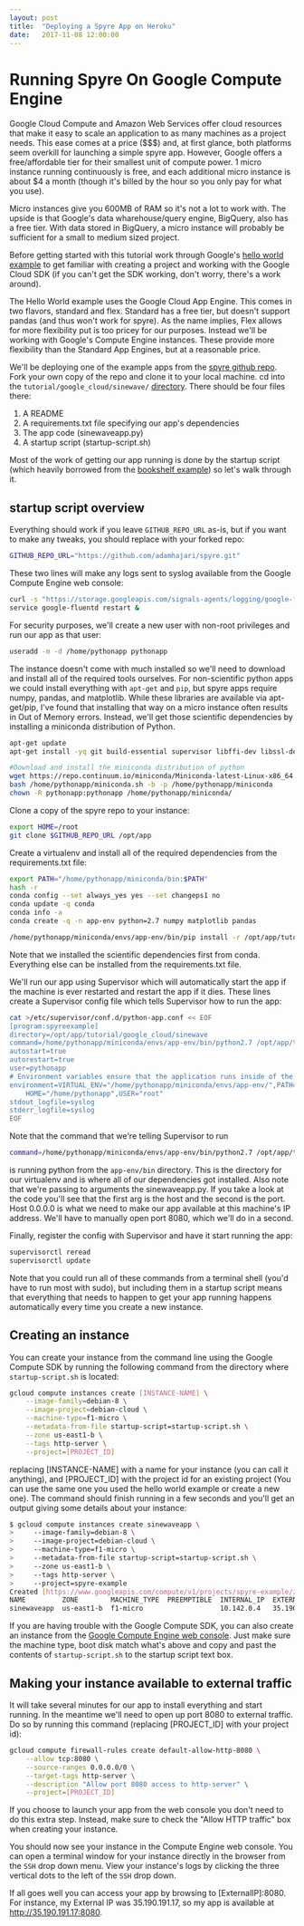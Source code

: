 ```yaml
---
layout: post
title:  "Deploying a Spyre App on Heroku"
date:   2017-11-08 12:00:00
---
```

Running Spyre On Google Compute Engine
===
Google Cloud Compute and Amazon Web Services offer cloud resources that make it easy to scale an application to as many machines as a project needs. This ease comes at a price ($$$) and, at first glance, both platforms seem overkill for launching a simple spyre app. However, Google offers a free/affordable tier for their smallest unit of compute power. 1 micro instance running continuously is free, and each additional micro instance is about $4 a month (though it's billed by the hour so you only pay for what you use).

Micro instances give you 600MB of RAM so it's not a lot to work with. The upside is that Google's data wharehouse/query engine, BigQuery, also has a free tier. With data stored in BigQuery, a micro instance will probably be sufficient for a small to medium sized project.

Before getting started with this tutorial work through Google's [hello world example](https://cloud.google.com/python/getting-started/hello-world#deploy_and_run_hello_world_on_app_engine) to get familiar with creating a project and working with the Google Cloud SDK (if you can't get the SDK working, don't worry, there's a work around). 

The Hello World example uses the Google Cloud App Engine. This comes in two flavors, standard and flex. Standard has a free tier, but doesn't support pandas (and thus won't work for spyre). As the name implies, Flex allows for more flexibility put is too pricey for our purposes. Instead we'll be working with Google's Compute Engine instances. These provide more flexibility than the Standard App Engines, but at a reasonable price.

We'll be deploying one of the example apps from the [spyre github repo](https://github.com/adamhajari/spyre/). Fork your own copy of the repo and clone it to your local machine. cd into the `tutorial/google_cloud/sinewave/` [directory](https://github.com/adamhajari/spyre/tree/master/tutorial/google_cloud/sinewave). There should be four files there:

1. A README
2. A requirements.txt file specifying our app's dependencies
3. The app code (sinewaveapp.py)
4. A startup script (startup-script.sh)

Most of the work of getting our app running is done by the startup script (which heavily borrowed from the [bookshelf example](https://cloud.google.com/python/tutorials/bookshelf-on-compute-engine)) so let's walk through it.

## startup script overview
Everything should work if you leave `GITHUB_REPO_URL` as-is, but if you want to make any tweaks, you should replace with your forked repo:

```bash
GITHUB_REPO_URL="https://github.com/adamhajari/spyre.git"
```

These two lines will make any logs sent to syslog available from the Google Compute Engine web console:

```bash
curl -s "https://storage.googleapis.com/signals-agents/logging/google-fluentd-install.sh" | bash
service google-fluentd restart &
```

For security purposes, we'll create a new user with non-root privileges and run our app as that user:

```bash
useradd -m -d /home/pythonapp pythonapp
```

The instance doesn't come with much installed so we'll need to download and install all of the required tools ourselves. For non-scientific python apps we could install everything with `apt-get` and `pip`, but spyre apps require numpy, pandas, and matplotlib. While these libraries are available via apt-get/pip, I've found that installing that way on a micro instance often results in Out of Memory errors. Instead, we'll get those scientific dependencies by installing a miniconda distribution of Python.

```bash
apt-get update
apt-get install -yq git build-essential supervisor libffi-dev libssl-dev

#Download and install the miniconda distribution of python
wget https://repo.continuum.io/miniconda/Miniconda-latest-Linux-x86_64.sh -O /home/pythonapp/miniconda.sh;
bash /home/pythonapp/miniconda.sh -b -p /home/pythonapp/miniconda
chown -R pythonapp:pythonapp /home/pythonapp/miniconda/
```

Clone a copy of the spyre repo to your instance:

```bash
export HOME=/root
git clone $GITHUB_REPO_URL /opt/app
```

Create a virtualenv and install all of the required dependencies from the requirements.txt file:

```bash
export PATH="/home/pythonapp/miniconda/bin:$PATH"
hash -r
conda config --set always_yes yes --set changeps1 no
conda update -q conda
conda info -a
conda create -q -n app-env python=2.7 numpy matplotlib pandas

/home/pythonapp/miniconda/envs/app-env/bin/pip install -r /opt/app/tutorial/google_cloud/sinewave/requirements.txt
```

Note that we installed the scientific dependencies first from conda. Everything else can be installed from the requirements.txt file.

We'll run our app using Supervisor which will automatically start the app if the machine is ever restarted and restart the app if it dies. These lines create a Supervisor config file which tells Supervisor how to run the app:

```bash
cat >/etc/supervisor/conf.d/python-app.conf << EOF
[program:spyreexample]
directory=/opt/app/tutorial/google_cloud/sinewave
command=/home/pythonapp/miniconda/envs/app-env/bin/python2.7 /opt/app/tutorial/google_cloud/sinewave/sinewaveapp.py 0.0.0.0 8080
autostart=true
autorestart=true
user=pythonapp
# Environment variables ensure that the application runs inside of the configured virtualenv.
environment=VIRTUAL_ENV="/home/pythonapp/miniconda/envs/app-env/",PATH="/opt/app/tutorial/google_cloud/sinewave/env/bin",\
    HOME="/home/pythonapp",USER="root"
stdout_logfile=syslog
stderr_logfile=syslog
EOF
```

Note that the command that we're telling Supervisor to run

```bash
command=/home/pythonapp/miniconda/envs/app-env/bin/python2.7 /opt/app/tutorial/google_cloud/sinewave/sinewaveapp.py 0.0.0.0 8080
```

is running python from the `app-env/bin` directory. This is the directory for our virtualenv and is where all of our dependencies got installed. Also note that we're passing to arguments the sinewaveapp.py. If you take a look at the code you'll see that the first arg is the host and the second is the port. Host 0.0.0.0 is what we need to make our app available at this machine's IP address. We'll have to manually open port 8080, which we'll do in a second.

Finally, register the config with Supervisor and have it start running the app:


```bash
supervisorctl reread
supervisorctl update
```

Note that you could run all of these commands from a terminal shell (you'd have to run most with sudo), but including them in a startup script means that everything that needs to happen to get your app running happens automatically every time you create a new instance.

## Creating an instance

You can create your instance from the command line using the Google Compute SDK by running the following command from the directory where `startup-script.sh` is located:

```bash
gcloud compute instances create [INSTANCE-NAME] \
    --image-family=debian-8 \
    --image-project=debian-cloud \
    --machine-type=f1-micro \
    --metadata-from-file startup-script=startup-script.sh \
    --zone us-east1-b \
    --tags http-server \
    --project=[PROJECT_ID]
```

replacing [INSTANCE-NAME] with a name for your instance (you can call it anything), and [PROJECT_ID] with the project id for an existing project (You can use the same one you used the hello world example or create a new one). The command should finish running in a few seconds and you'll get an output giving some details about your instance:

```bash
$ gcloud compute instances create sinewaveapp \
>     --image-family=debian-8 \
>     --image-project=debian-cloud \
>     --machine-type=f1-micro \
>     --metadata-from-file startup-script=startup-script.sh \
>     --zone us-east1-b \
>     --tags http-server \
>     --project=spyre-example
Created [https://www.googleapis.com/compute/v1/projects/spyre-example/zones/us-east1-b/instances/sinewaveapp].
NAME         ZONE        MACHINE_TYPE  PREEMPTIBLE  INTERNAL_IP  EXTERNAL_IP    STATUS
sinewaveapp  us-east1-b  f1-micro                   10.142.0.4   35.190.191.17  RUNNING
```

If you are having trouble with the Google Compute SDK, you can also create an instance from the [Google Compute Engine web console](https://console.cloud.google.com/compute/instancesAdd). Just make sure the machine type, boot disk match what's above and copy and past the contents of `startup-script.sh` to the startup script text box.

## Making your instance available to external traffic
It will take several minutes for our app to install everything and start running. In the meantime we'll need to open up port 8080 to external traffic. Do so by running this command (replacing [PROJECT_ID] with your project id):

```bash
gcloud compute firewall-rules create default-allow-http-8080 \
    --allow tcp:8080 \
    --source-ranges 0.0.0.0/0 \
    --target-tags http-server \
    --description "Allow port 8080 access to http-server" \
    --project=[PROJECT_ID]
```

If you choose to launch your app from the web console you don't need to do this extra step. Instead, make sure to check the "Allow HTTP traffic" box when creating your instance.


You should now see your instance in the Compute Engine web console. You can open a terminal window for your instance directly in the browser from the `SSH` drop down menu. View your instance's logs by clicking the three vertical dots to the left of the `SSH` drop down.

If all goes well you can access your app by browsing to [ExternalIP]:8080. For instance, my External IP was 35.190.191.17, so my app is available at http://35.190.191.17:8080.

<br><br>